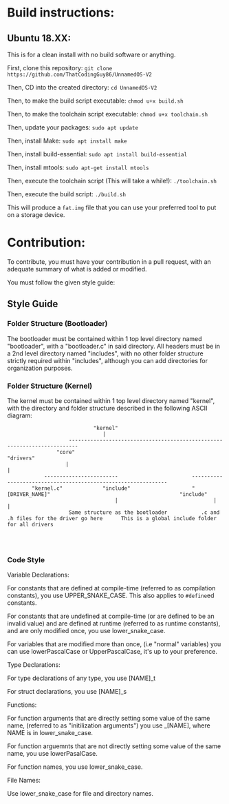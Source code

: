 # Build instructions:

## Ubuntu 18.XX:

This is for a clean install with no build software or anything.

First, clone this repository:
`git clone https://github.com/ThatCodingGuy86/UnnamedOS-V2`

Then, CD into the created directory:
`cd UnnamedOS-V2`

Then, to make the build script executable:
`chmod u+x build.sh`

Then, to make the toolchain script executable:
`chmod u+x toolchain.sh`

Then, update your packages:
`sudo apt update`

Then, install Make:
`sudo apt install make`

Then, install build-essential:
`sudo apt install build-essential`

Then, install mtools:
`sudo apt-get install mtools`

Then, execute the toolchain script (This will take a while!):
`./toolchain.sh`

Then, execute the build script:
`./build.sh`

This will produce a `fat.img` file that you can use your preferred tool to put on a storage device.

# Contribution:

To contribute, you must have your contribution in a pull request,
with an adequate summary of what is added or modified. 

You must follow the given style guide:

## Style Guide

### Folder Structure (Bootloader)

The bootloader must be contained within 1 top level directory named "bootloader",
with a "bootloader.c" in said directory. All headers must be in a 2nd level directory named "includes",
with no other folder structure strictly required within "includes", although you can add directories
for organization purposes.

### Folder Structure (Kernel)

The kernel must be contained within 1 top level directory named "kernel", with the directory and folder 
structure described in the following ASCII diagram:

```
                            "kernel"
                               |
                    -------------------------------------------------------------------------
                "core"                                                                   "drivers"
                   |                                                                         |
            ------------------------                        --------------------------------------------------------------
        "kernel.c"             "include"                    "[DRIVER_NAME]"                                          "include"
                                   |                               |                                                     |
                    Same structure as the bootloader           .c and .h files for the driver go here      This is a global include folder for all drivers
                                                                    



```

### Code Style

Variable Declarations:

For constants that are defined at compile-time (referred to as compilation constants),
you use UPPER_SNAKE_CASE. This also applies to `#define`ed constants.

For constants that are undefined at compile-time (or are defined to be an invalid value) and are
defined at runtime (referred to as runtime constants), and are only modified once,
you use lower_snake_case.

For variables that are modified more than once, (i.e "normal" variables)
you can use lowerPascalCase or UpperPascalCase, it's up to your preference.


Type Declarations:

For type declarations of any type, you use \[NAME\]_t

For struct declarations, you use \[NAME\]_s


Functions:

For function arguments that are directly setting some value of the same
name, (referred to as "initilization arguments") you use _\[NAME\], where NAME is in lower_snake_case.

For function arguemnts that are not directly setting some value of the same name, 
you use lowerPasalCase.

For function names, you use lower_snake_case.


File Names:

Use lower_snake_case for file and directory names.